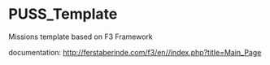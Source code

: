 # PUSS_Template
Missions template based on F3 Framework


documentation: http://ferstaberinde.com/f3/en//index.php?title=Main_Page
